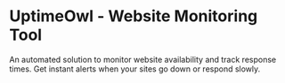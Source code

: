 # UptimeOwl - Website Monitoring Tool
An automated solution to monitor website availability and track response times. Get instant alerts when your sites go down or respond slowly.
